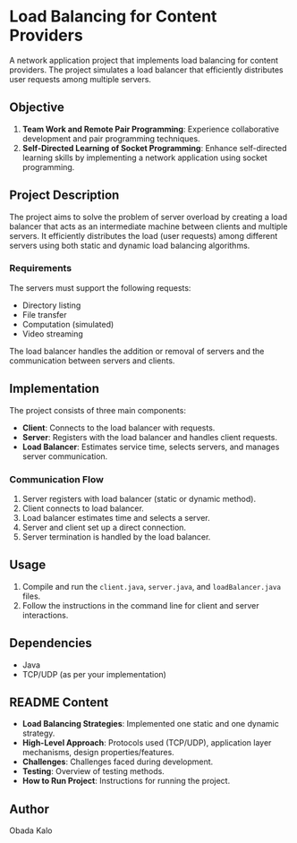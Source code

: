 # Load Balancing for Content Providers

A network application project that implements load balancing for content providers. The project simulates a load balancer that efficiently distributes user requests among multiple servers.

## Objective

1. **Team Work and Remote Pair Programming**: Experience collaborative development and pair programming techniques.
2. **Self-Directed Learning of Socket Programming**: Enhance self-directed learning skills by implementing a network application using socket programming.

## Project Description

The project aims to solve the problem of server overload by creating a load balancer that acts as an intermediate machine between clients and multiple servers. It efficiently distributes the load (user requests) among different servers using both static and dynamic load balancing algorithms.


### Requirements

The servers must support the following requests:
- Directory listing
- File transfer
- Computation (simulated)
- Video streaming

The load balancer handles the addition or removal of servers and the communication between servers and clients.

## Implementation

The project consists of three main components:
- **Client**: Connects to the load balancer with requests.
- **Server**: Registers with the load balancer and handles client requests.
- **Load Balancer**: Estimates service time, selects servers, and manages server communication.

### Communication Flow

1. Server registers with load balancer (static or dynamic method).
2. Client connects to load balancer.
3. Load balancer estimates time and selects a server.
4. Server and client set up a direct connection.
5. Server termination is handled by the load balancer.

## Usage

1. Compile and run the `client.java`, `server.java`, and `loadBalancer.java` files.
2. Follow the instructions in the command line for client and server interactions.

## Dependencies

- Java
- TCP/UDP (as per your implementation)

## README Content

- **Load Balancing Strategies**: Implemented one static and one dynamic strategy.
- **High-Level Approach**: Protocols used (TCP/UDP), application layer mechanisms, design properties/features.
- **Challenges**: Challenges faced during development.
- **Testing**: Overview of testing methods.
- **How to Run Project**: Instructions for running the project.

## Author

Obada Kalo
